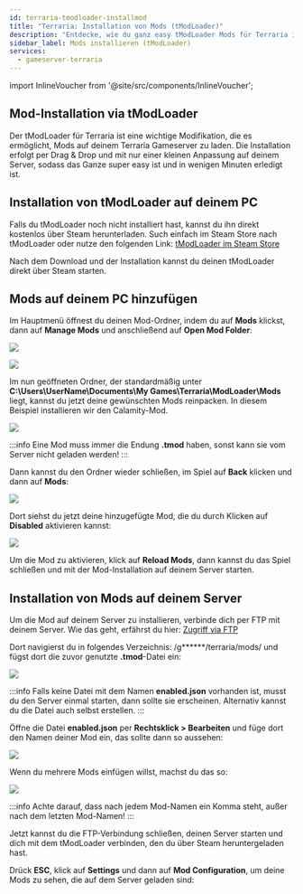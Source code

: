 ```yaml
---
id: terraria-tmodloader-installmod
title: "Terraria: Installation von Mods (tModLoader)"
description: "Entdecke, wie du ganz easy tModLoader Mods für Terraria installierst und aktivierst, um dein Spielerlebnis zu pimpen → Jetzt mehr erfahren"
sidebar_label: Mods installieren (tModLoader)
services:
  - gameserver-terraria
---
```


import InlineVoucher from '@site/src/components/InlineVoucher';

<InlineVoucher />

## Mod-Installation via tModLoader

Der tModLoader für Terraria ist eine wichtige Modifikation, die es ermöglicht, Mods auf deinem Terraria Gameserver zu laden. Die Installation erfolgt per Drag & Drop und mit nur einer kleinen Anpassung auf deinem Server, sodass das Ganze super easy ist und in wenigen Minuten erledigt ist.


## Installation von tModLoader auf deinem PC

Falls du tModLoader noch nicht installiert hast, kannst du ihn direkt kostenlos über Steam herunterladen. Such einfach im Steam Store nach tModLoader oder nutze den folgenden Link: [tModLoader im Steam Store](https://store.steampowered.com/app/1281930/tModLoader/)

Nach dem Download und der Installation kannst du deinen tModLoader direkt über Steam starten.

## Mods auf deinem PC hinzufügen

Im Hauptmenü öffnest du deinen Mod-Ordner, indem du auf **Mods** klickst, dann auf **Manage Mods** und anschließend auf **Open Mod Folder**:

![](https://screensaver01.zap-hosting.com/index.php/s/KYXqfC3oaFeti3t/preview)

![](https://screensaver01.zap-hosting.com/index.php/s/sPbWCz9KiY6n9dN/preview)

Im nun geöffneten Ordner, der standardmäßig unter **C:\Users\UserName\Documents\My Games\Terraria\ModLoader\Mods** liegt, kannst du jetzt deine gewünschten Mods reinpacken.
In diesem Beispiel installieren wir den Calamity-Mod.

![](https://screensaver01.zap-hosting.com/index.php/s/bbXjf6JpMKC6jzq/preview)

:::info
Eine Mod muss immer die Endung **.tmod** haben, sonst kann sie vom Server nicht geladen werden!
:::

Dann kannst du den Ordner wieder schließen, im Spiel auf **Back** klicken und dann auf **Mods**:

![](https://screensaver01.zap-hosting.com/index.php/s/95y5k6AfobCJJed/preview)

Dort siehst du jetzt deine hinzugefügte Mod, die du durch Klicken auf **Disabled** aktivieren kannst:

![](https://screensaver01.zap-hosting.com/index.php/s/dCbgnKbeWkr2JeY/preview)

Um die Mod zu aktivieren, klick auf **Reload Mods**, dann kannst du das Spiel schließen und mit der Mod-Installation auf deinem Server starten.


## Installation von Mods auf deinem Server

Um die Mod auf deinem Server zu installieren, verbinde dich per FTP mit deinem Server. Wie das geht, erfährst du hier: [Zugriff via FTP](gameserver-ftpaccess.md)

Dort navigierst du in folgendes Verzeichnis: /g******/terraria/mods/ und fügst dort die zuvor genutzte **.tmod**-Datei ein:

![](https://screensaver01.zap-hosting.com/index.php/s/7NtFqes4g9JfQLW/preview)

:::info
Falls keine Datei mit dem Namen **enabled.json** vorhanden ist, musst du den Server einmal starten, dann sollte sie erscheinen. Alternativ kannst du die Datei auch selbst erstellen.
:::

Öffne die Datei **enabled.json** per **Rechtsklick > Bearbeiten** und füge dort den Namen deiner Mod ein, das sollte dann so aussehen:

![](https://screensaver01.zap-hosting.com/index.php/s/FECRXyNGsNNwadd/preview)

Wenn du mehrere Mods einfügen willst, machst du das so:

![](https://screensaver01.zap-hosting.com/index.php/s/dtSqazRiH6zBRqD/preview)

:::info
Achte darauf, dass nach jedem Mod-Namen ein Komma steht, außer nach dem letzten Mod-Namen!
:::

Jetzt kannst du die FTP-Verbindung schließen, deinen Server starten und dich mit dem tModLoader verbinden, den du über Steam heruntergeladen hast.

Drück **ESC**, klick auf **Settings** und dann auf **Mod Configuration**, um deine Mods zu sehen, die auf dem Server geladen sind:

<InlineVoucher />